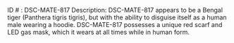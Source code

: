 ID # : DSC-MATE-817
Description: DSC-MATE-817 appears to be a Bengal tiger (Panthera tigris tigris), but with the ability to disguise itself as a human male wearing a hoodie. DSC-MATE-817 possesses a unique red scarf and LED gas mask, which it wears at all times while in human form.